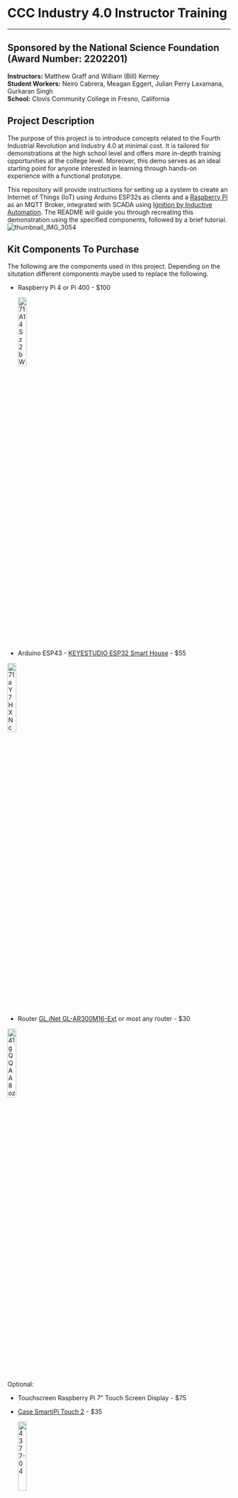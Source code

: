 # CCC Industry 4.0 Instructor Training
---
## Sponsored by the National Science Foundation (Award Number: 2202201)
**Instructors:** Matthew Graff and William (Bill) Kerney  
**Student Workers:** Neiro Cabrera, Meagan Eggert, Julian Perry Laxamana, Gurkaran Singh  
**School:** Clovis Community College in Fresno, California

## Project Description
The purpose of this project is to introduce concepts related to the Fourth Industrial Revolution and Industry 4.0 at minimal cost. It is tailored for demonstrations at the high school level and offers more in-depth training opportunities at the college level. Moreover, this demo serves as an ideal starting point for anyone interested in learning through hands-on experience with a functional prototype.  

This repository will provide instructions for setting up a system to create an Internet of Things (IoT) using Arduino ESP32s as clients and a [Raspberry Pi](https://www.raspberrypi.org/) as an MQTT Broker, integrated with SCADA using [Ignition by Inductive Automation](https://inductiveautomation.com/ignition/). The README will guide you through recreating this demonstration using the specified components, followed by a brief tutorial.
![thumbnail_IMG_3054](https://github.com/user-attachments/assets/62ca498c-cfb3-4ad6-86ff-0716ecaad7cd)


## Kit Components To Purchase
The following are the components used in this project.  Depending on the situtation different components maybe used to replace the following.
- Raspberry Pi 4 or Pi 400 - $100

   <img src="https://github.com/user-attachments/assets/4806f096-aa6b-4e5b-b601-6692c7f613c4" style="width: 20%;" alt="71A14Sz2bWL _AC_SL1500_">


- Arduino ESP43 - [KEYESTUDIO ESP32 Smart House](https://www.keyestudio.com/products/keyestudio-esp32-smart-home-kit-for-esp32-diy-starter-kit-edu) - $55

<img src="https://github.com/user-attachments/assets/3cebbbc6-9c92-4065-af2b-c9d46f695485" style="width: 20%;" alt="71aY7HXNc5L _AC_SL1500_">

- Router [GL.iNet GL-AR300M16-Ext](https://store-us.gl-inet.com/products/gl-ar300m16-mini-smart-router) or most any router - $30

<img src="https://github.com/user-attachments/assets/8f36c3b7-f8ef-4a87-8133-f80b9922bc74" style="width: 20%;" alt="41gQQAA8ozL _AC_SL1000_">

  
Optional:
- Touchscreen Raspberry Pi 7" Touch Screen Display - $75
- [Case SmartiPi Touch 2](https://www.adafruit.com/product/4377?gad_source=1&gclid=CjwKCAjwqMO0BhA8EiwAFTLgIMRqNCXHAhp_l-yysnQuAGzoeCjPC7tV8XhQrg3Q21p99cGYjvx5rBoCb64QAvD_BwE) - $35
 
  <img src="https://github.com/user-attachments/assets/3f5fcbb1-25a9-42d6-ae0f-e2ca17844d25" style="width: 20%;" alt="4377-04">
- Opto 22 [GRV-RIO-LC](https://www.opto22.com/products/product-container/grv-rio-lc) - $1,095

  *This system is for more advanced training for college programs.  This system shows how industry deploys Industry 4.0 technology.*
  
![image](https://github.com/user-attachments/assets/baf884df-4738-427b-814a-6525a1b212ee)

---
## Table Of Contents

To install the project, run following command in Raspberry Pi terminal with WiFi connection:
```
   curl -o- https://raw.githubusercontent.com/CCC-Industry4/IIOT-4.0-Project/main/install.sh | bash -x
```

### If you are starting with unconfigured components…
- [Initialize Router](https://github.com/CCC-Industry4/StarterGuide/blob/main/01_initializing_router.md)  
- [Building Smart home](https://github.com/CCC-Industry4/StarterGuide/blob/main/02_building_smart_home.md)
- [Initialize Raspberry Pi](https://github.com/CCC-Industry4/StarterGuide/blob/main/03_initialize_raspberry_pi.md)
### Industry 4.0 Project System Laboratory Exercises 
- [Lab 1. Set-up Raspberry Pi, Arduino Smart Home, and PC](https://github.com/CCC-Industry4/StarterGuide/blob/main/04_setup_raspberry_pi.md)
- [Lab 2a. Configure camera object detection](https://github.com/CCC-Industry4/StarterGuide/blob/main/05_configure_camera.md)
- [Lab 2b. Configure Smart Home](https://github.com/CCC-Industry4/StarterGuide/blob/main/06_configure_smart_home.md)
- [Lab 3. Operation Smart Home Neighborhood](https://github.com/CCC-Industry4/StarterGuide/blob/main/07_operation_smart_home_neighborhood.md)
- [Lab 4. Troubleshooting](https://github.com/CCC-Industry4/StarterGuide/blob/main/08_troubleshooting.md)
- [8 Labs on creating a Printed Circuit Board](https://docs.google.com/document/d/13rz4dXHV7b0cbep-HrDET545i4Urjr8j9SfGMteeJzM/edit?usp=sharing) The PCB can be used to creat custom boards for the ESP32.

### Training Materials
 - [Indutry 4.0 PowerPoint](https://docs.google.com/presentation/d/1RTdsWulPext4mxPflkVPRlp7vQk2u_fBCdiXWWHHBMw/edit?usp=sharing)
---
